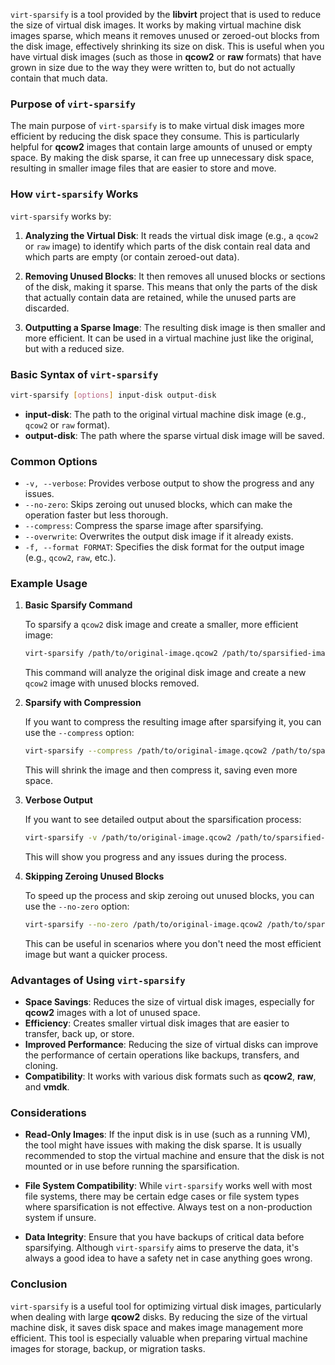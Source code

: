`virt-sparsify` is a tool provided by the **libvirt** project that is used to reduce the size of virtual disk images. It works by making virtual machine disk images sparse, which means it removes unused or zeroed-out blocks from the disk image, effectively shrinking its size on disk. This is useful when you have virtual disk images (such as those in **qcow2** or **raw** formats) that have grown in size due to the way they were written to, but do not actually contain that much data.

### Purpose of `virt-sparsify`

The main purpose of `virt-sparsify` is to make virtual disk images more efficient by reducing the disk space they consume. This is particularly helpful for **qcow2** images that contain large amounts of unused or empty space. By making the disk sparse, it can free up unnecessary disk space, resulting in smaller image files that are easier to store and move.

### How `virt-sparsify` Works

`virt-sparsify` works by:

1. **Analyzing the Virtual Disk**: It reads the virtual disk image (e.g., a `qcow2` or `raw` image) to identify which parts of the disk contain real data and which parts are empty (or contain zeroed-out data).
   
2. **Removing Unused Blocks**: It then removes all unused blocks or sections of the disk, making it sparse. This means that only the parts of the disk that actually contain data are retained, while the unused parts are discarded.

3. **Outputting a Sparse Image**: The resulting disk image is then smaller and more efficient. It can be used in a virtual machine just like the original, but with a reduced size.

### Basic Syntax of `virt-sparsify`

```bash
virt-sparsify [options] input-disk output-disk
```

- **input-disk**: The path to the original virtual machine disk image (e.g., `qcow2` or `raw` format).
- **output-disk**: The path where the sparse virtual disk image will be saved.

### Common Options

- `-v, --verbose`: Provides verbose output to show the progress and any issues.
- `--no-zero`: Skips zeroing out unused blocks, which can make the operation faster but less thorough.
- `--compress`: Compress the sparse image after sparsifying.
- `--overwrite`: Overwrites the output disk image if it already exists.
- `-f, --format FORMAT`: Specifies the disk format for the output image (e.g., `qcow2`, `raw`, etc.).

### Example Usage

1. **Basic Sparsify Command**

   To sparsify a `qcow2` disk image and create a smaller, more efficient image:

   ```bash
   virt-sparsify /path/to/original-image.qcow2 /path/to/sparsified-image.qcow2
   ```

   This command will analyze the original disk image and create a new `qcow2` image with unused blocks removed.

2. **Sparsify with Compression**

   If you want to compress the resulting image after sparsifying it, you can use the `--compress` option:

   ```bash
   virt-sparsify --compress /path/to/original-image.qcow2 /path/to/sparsified-image.qcow2
   ```

   This will shrink the image and then compress it, saving even more space.

3. **Verbose Output**

   If you want to see detailed output about the sparsification process:

   ```bash
   virt-sparsify -v /path/to/original-image.qcow2 /path/to/sparsified-image.qcow2
   ```

   This will show you progress and any issues during the process.

4. **Skipping Zeroing Unused Blocks**

   To speed up the process and skip zeroing out unused blocks, you can use the `--no-zero` option:

   ```bash
   virt-sparsify --no-zero /path/to/original-image.qcow2 /path/to/sparsified-image.qcow2
   ```

   This can be useful in scenarios where you don't need the most efficient image but want a quicker process.

### Advantages of Using `virt-sparsify`

- **Space Savings**: Reduces the size of virtual disk images, especially for **qcow2** images with a lot of unused space.
- **Efficiency**: Creates smaller virtual disk images that are easier to transfer, back up, or store.
- **Improved Performance**: Reducing the size of virtual disks can improve the performance of certain operations like backups, transfers, and cloning.
- **Compatibility**: It works with various disk formats such as **qcow2**, **raw**, and **vmdk**.

### Considerations

- **Read-Only Images**: If the input disk is in use (such as a running VM), the tool might have issues with making the disk sparse. It is usually recommended to stop the virtual machine and ensure that the disk is not mounted or in use before running the sparsification.
  
- **File System Compatibility**: While `virt-sparsify` works well with most file systems, there may be certain edge cases or file system types where sparsification is not effective. Always test on a non-production system if unsure.

- **Data Integrity**: Ensure that you have backups of critical data before sparsifying. Although `virt-sparsify` aims to preserve the data, it's always a good idea to have a safety net in case anything goes wrong.

### Conclusion

`virt-sparsify` is a useful tool for optimizing virtual disk images, particularly when dealing with large **qcow2** disks. By reducing the size of the virtual machine disk, it saves disk space and makes image management more efficient. This tool is especially valuable when preparing virtual machine images for storage, backup, or migration tasks.
